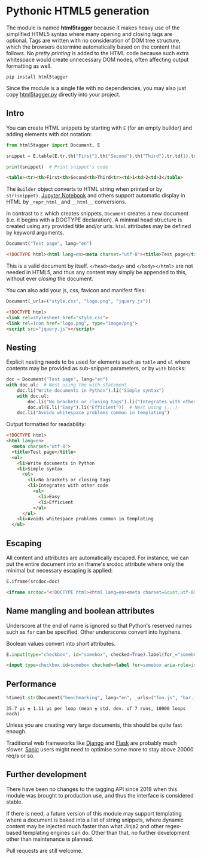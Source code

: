 # Pythonic HTML5 generation

The module is named **html5tagger** because it makes heavy use of the simplified HTML5 syntax where many opening and closing tags are optional. Tags are written with no consideration of DOM tree structure, which the browsers determine automatically based on the content that follows. No *pretty printing* is added to the HTML code because such extra whitespace would create unnecessary DOM nodes, often affecting output formatting as well.

```
pip install html5tagger
```

Since the module is a single file with no dependencies, you may also just copy [html5tagger.py](https://github.com/Tronic/html5tagger/raw/master/html5tagger.py) directly into your project.

## Intro

You can create HTML snippets by starting with `E` (for an empty builder) and adding elements with dot notation:

```python
from html5tagger import Document, E

snippet = E.table(E.tr.th("First").th("Second").th("Third").tr.td(1).td(2).td(3))

print(snippet)  # Print snippet's code
```

```html
<table><tr><th>First<th>Second<th>Third<tr><td>1<td>2<td>3</table>
```

The `Builder` object converts to HTML string when printed or by `str(snippet)`. [Jupyter Notebook](https://jupyter.org/) and others support automatic display in HTML by `_repr_html_` and `__html__` conversions.

In contrast to `E` which creates snippets, `Document` creates a new document (i.e. it begins with a DOCTYPE declaration). A minimal head structure is created using any provided title and/or urls. `html` attributes may be defined by keyword arguments.

```python
Document("Test page", lang="en")
```

```html
<!DOCTYPE html><html lang=en><meta charset="utf-8"><title>Test page</title>
```

This is a valid document by itself. `</head><body>` and `</body></html>` are not needed in HTML5, and thus any content may simply be appended to this, without ever *closing* the document.

You can also add your js, css, favicon and manifest files:

```python
Document(_urls=("style.css", "logo.png", "jquery.js"))
```

```html
<!DOCTYPE html>
<link rel=stylesheet href="style.css">
<link rel=icon href="logo.png", type="image/png">
<script src="jquery.js"></script>
```

## Nesting

Explicit nesting needs to be used for elements such as `table` and `ul` where contents may be provided as sub-snippet parameters, or by `with` blocks:

```python
doc = Document("Test page", lang="en")
with doc.ul:  # Nest using the with statement
    doc.li("Write documents in Python").li("Simple syntax")
    with doc.ul:
        doc.li("No brackets or closing tags").li("Integrates with other code")
        doc.ul(E.li("Easy").li("Efficient"))  # Nest using (...)
    doc.li("Avoids whitespace problems common in templating")
```

Output formatted for readability:

```html
<!DOCTYPE html>
<html lang=en>
  <meta charset="utf-8">
  <title>Test page</title>
  <ul>
    <li>Write documents in Python
    <li>Simple syntax
      <ul>
        <li>No brackets or closing tags
        <li>Integrates with other code
          <ul>
            <li>Easy
            <li>Efficient
          </ul>
      </ul>
    <li>Avoids whitespace problems common in templating
  </ul>
```

## Escaping

All content and attributes are automatically escaped. For instance, we can put the entire document into an iframe's srcdoc attribute where only the minimal but necessary escaping is applied:

```python
E.iframe(srcdoc=doc)
```

```html
<iframe srcdoc="<!DOCTYPE html><html lang=en><meta charset=&quot;utf-8&quot;><title>Test page</title><ul><li>Write documents in Python<li>Simple syntax<ul><li>No brackets or closing tags<li>Integrates with other code<ul><li>Easy<li>Efficient</ul></ul><li>Avoids whitespace problems common in templating</ul>"></iframe>
```

## Name mangling and boolean attributes

Underscore at the end of name is ignored so that Python's reserved names such as `for` can be specified. Other underscores convert into hyphens.

Boolean values convert into short attributes.

```python
E.input(type="checkbox", id="somebox", checked=True).label(for_="somebox", aria_role="img")("🥳")
```

```html
<input type=checkbox id=somebox checked><label for=somebox aria-role=img>🥳</label>
```

## Performance

```python
%timeit str(Document("benchmarking", lang="en", _urls=("foo.js", "bar.js")))
```

    35.7 µs ± 1.11 µs per loop (mean ± std. dev. of 7 runs, 10000 loops each)

Unless you are creating very large documents, this should be quite fast enough.

Traditional web frameworks like [Django](https://www.djangoproject.com/) and [Flask](https://palletsprojects.com/p/flask/) are probably much slower. [Sanic](https://sanic.readthedocs.io/en/latest/) users might need to optimise some more to stay above 20000 req/s or so.

## Further development

There have been no changes to the tagging API since 2018 when this module was brought to production use, and thus the interface is considered stable.

If there is need, a future version of this module may support templating where a document is baked into a list of string snippets, where dynamic content may be injected much faster than what Jinja2 and other regex-based templating engines can do. Other than that, no further development other than maintenance is planned.

Pull requests are still welcome.
